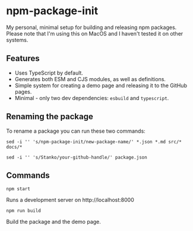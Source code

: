 # npm-package-init

My personal, minimal setup for building and releasing npm packages. Please note that I'm using this on MacOS and I haven't tested it on other systems.

## Features

- Uses TypeScript by default.
- Generates both ESM and CJS modules, as well as definitions.
- Simple system for creating a demo page and releasing it to the GitHub pages.
- Minimal - only two dev dependencies: `esbuild` and `typescript`.

## Renaming the package

To rename a package you can run these two commands:

```
sed -i '' 's/npm-package-init/new-package-name/' *.json *.md src/* docs/*
```

```
sed -i '' 's/Stanko/your-github-handle/' package.json
```

## Commands

`npm start`

Runs a development server on http://localhost:8000

`npm run build`

Build the package and the demo page.
